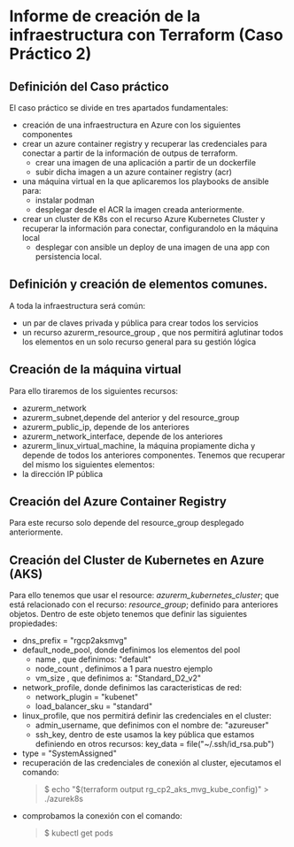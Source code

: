 # Informe de creación de la infraestructura con Terraform (Caso Práctico 2)
## Definición del Caso práctico
El caso práctico se divide en tres apartados fundamentales:
- creación de una infraestructura en Azure con los siguientes componentes
 - crear un azure container registry y recuperar las credenciales para conectar a partir de la información de outpus de terraform.
   - crear una imagen de una aplicación a partir de un dockerfile
   - subir dicha imagen a un azure container registry (acr)
 - una máquina virtual en la que aplicaremos los playbooks de ansible para:
   - instalar podman
   - desplegar desde el ACR la imagen creada anteriormente. 
 - crear un cluster de K8s con el recurso Azure Kubernetes Cluster y recuperar la información para conectar, configurandolo en la máquina local
   - desplegar con ansible un deploy de una imagen de una app con persistencia local.
## Definición y creación de elementos comunes.
A toda la infraestructura será común:
- un par de claves privada y pública para crear todos los servicios
- un recurso azurerm_resource_group , que nos permitirá aglutinar todos los elementos en un solo recurso general para su gestión lógica
## Creación de la máquina virtual
Para ello tiraremos de los siguientes recursos:
- azurerm_network
- azurerm_subnet,depende del anterior y del resource_group
- azurerm_public_ip, depende de los anteriores
- azurerm_network_interface, depende de los anteriores
- azurerm_linux_virtual_machine, la máquina propiamente dicha y depende de todos los anteriores componentes.
Tenemos que recuperar del mismo los siguientes elementos:
- la dirección IP pública
## Creación del Azure Container Registry
Para este recurso solo depende del resource_group desplegado anteriormente.

## Creación del Cluster de Kubernetes en Azure (AKS)
Para ello tenemos que usar el resource: *azurerm_kubernetes_cluster*; que está relacionado con el recurso: *resource_group*; definido para anteriores objetos. Dentro de este objeto tenemos que definir las siguientes propiedades:
- dns_prefix = "rgcp2aksmvg"
- default_node_pool, donde definimos los elementos del pool
    - name , que definimos: "default"
    - node_count , definimos a 1 para nuestro ejemplo
    - vm_size , que definimos a:  "Standard_D2_v2"
- network_profile, donde definimos las caracteristicas de red:
    - network_plugin = "kubenet"
    - load_balancer_sku = "standard"
- linux_profile, que nos permitirá definir las credenciales en el cluster:
    - admin_username, que definimos con el nombre de: "azureuser"
    - ssh_key, dentro de este usamos la key pública que estamos definiendo en otros recursos: key_data = file("~/.ssh/id_rsa.pub")
- type = "SystemAssigned"
- recuperación de las credenciales de conexión al cluster, ejecutamos el comando:
    > $ echo \"$(terraform output rg_cp2_aks_mvg_kube_config)\" > ./azurek8s
- comprobamos la conexión con el comando:
    > $ kubectl get pods 